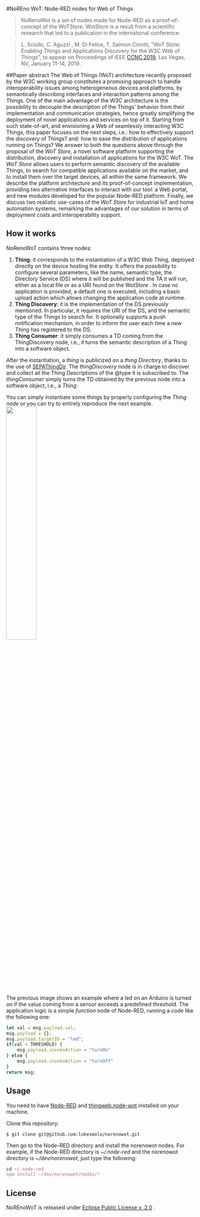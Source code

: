 #NoREno WoT: Node-RED nodes for Web of Things
>NoRenoWot is a set of nodes made for Node-RED as a proof-of-concept of the WoTStore. WotStore is a result from a scientific research that led to a publication in the international conference:

>L. Sciullo, C. Aguzzi , M. Di Felice, T. Salmon Cinotti, "WoT Store: Enabling Things and Applications
Discovery for the W3C Web of Things", to appear on Proceedings of IEEE [CCNC 2019](http://ccnc2019.ieee-ccnc.org/), Las Vegas,
NV, January 11-14, 2019.


##Paper abstract
The Web of Things (WoT) architecture recently proposed by the W3C working group constitutes a promising approach to handle interoperability issues among heterogeneous devices and platforms, by semantically describing interfaces and interaction patterns among the Things. One of the main advantage of the W3C architecture is the possibility to decouple the description of the Things' behavior from their implementation and communication strategies, hence greatly simplifying the deployment of novel applications and services on top of it. Starting from such state-of-art, and envisioning a Web of seamlessly interacting W3C Things, this paper focuses on the next steps, i.e.: how to effectively support the discovery of Things? and: how to ease the distribution of applications running on Things? We answer to both the questions above through the proposal of the *WoT Store*, a novel software platform supporting the distribution, discovery and installation of applications for the W3C WoT. The *WoT Store* allows users to perform semantic discovery of the available Things, to search for compatible applications available on the market, and to install them over the target devices, all within the same framework. We describe the platform architecture and its proof-of-concept implementation, providing two alternative interfaces to interact with our tool: a Web portal, and new modules developed for the popular Node-RED platform. Finally, we discuss two realistic use-cases of the *WoT Store* for industrial IoT and home automation systems, remarking the advantages of our solution in terms of deployment costs and interoperability support.




## How it works

NoRenoWoT contains three nodes:
1. **Thing**: it corresponds to the instantiation of a W3C Web Thing, deployed directly on the device hosting the entity. It offers the possibility to configure several parameters, like the name, semantic type, the Directory Service (DS) where it will be published and the TA it will run, either as a local file or as a URI found on the WotStore . In case no application is provided, a default one is executed, including a basic upload action which allows changing the application code at runtime.
2. **Thing Discovery**: it is the implementation of the DS previously mentioned. In particular, it requires the URI of the DS, and the semantic type of the Things to search for. It optionally supports a push notification mechanism,
in order to inform the user each time a new Thing has registered to the DS.
3. **Thing Consumer**: it simply consumes a TD coming from the ThingDiscovery node, i.e., it turns the semantic description of a Thing into a software object.

After the instantiation, a *thing* is publicized on a *thing Directory*, thanks to the use of [SEPAThingDir](https://github.com/relu91/SEPAThingDir).
The *thingDiscovery* node is in charge to discover and collect all the Thing Descriptions of the @type it is subscribed to. The *thingConsumer* simply turns the TD obtained by the previous node into a software object, i.e., a *Thing*.


You can simply instantiate some things by properly configuring the *Thing node* or you can try to entirely reproduce the next example.
<img src="/pics/architecture.png " width="40%">

The previous image shows an example where a led on an Arduino is turned on if the value coming from a sensor exceeds a predefined threshold. The application logic is a simple *function* node of Node-RED, running a code like the following one:
```javascript
let val = msg.payload.val;
msg.payload = {};
msg.payload.targetID = "led";
if(val < THRESHOLD) {
    msg.payload.invokeAction = "turnOn"
} else {
    msg.payload.invokeAction = "turnOff"
}
return msg;
```


## Usage
You need to have [Node-RED](https://nodered.org/)  and [thingweb.node-wot](https://github.com/eclipse/thingweb.node-wot) installed on your machine. 

Clone this repository:
```
$ git clone git@github.com:lukesmolo/norenowot.git
```


Then go to the Node-RED directory and install the norenowot nodes. For example, if the Node-RED directory is *~/.node-red* and the norenowot directory is *~/dev/norenowot*, just type the following:

```javascript
cd ~/.node-red
npm install ~/dev/norenowot/nodes/*

```


## License
NoREnoWoT is released under [Eclipse Public License v. 2.0](http://www.eclipse.org/legal/epl-2.0) .